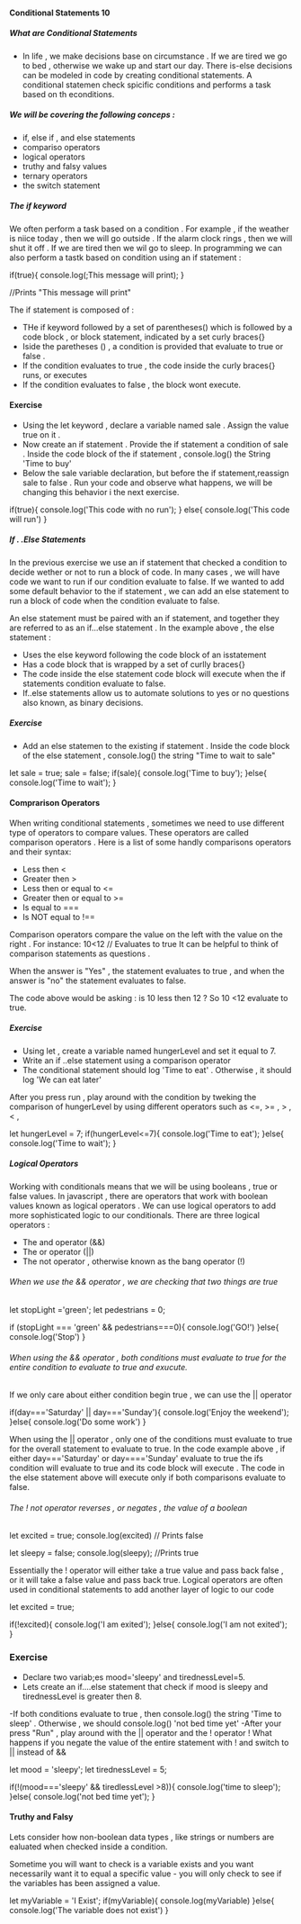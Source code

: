 #### Conditional Statements 10

##### What are Conditional Statements 
- In life , we make decisions base on circumstance . If we are tired we go to bed , otherwise we wake up and start our day.
There is-else decisions can be modeled in code by creating conditional statements. A conditional statemen check spicific conditions and performs a task based on th econditions.

##### We will be covering the following conceps :
- if, else if , and else statements
- compariso operators
- logical operators
- truthy and falsy values
- ternary operators
- the switch statement

##### The if keyword

We often perform a task based on a condition . For example , if the weather is niice today , then we will go outside . If the alarm clock rings , then we will shut it off . If we are tired then we wil go to sleep. 
In programming we can also perform a tastk based on condition using an if statement :

if(true){
    console.log(;This message will print);
}

//Prints "This message will print"

  The if statement is composed of :
  - THe if keyword followed by a set of parentheses() which is followed by a code block , or block statement, indicated by a set curly braces{}
  - Iside the paretheses () , a condition is provided that evaluate to true or false . 
  - If the condition evaluates to true , the code inside the curly braces{} runs, or executes
  - If the condition evaluates to false , the block wont execute.

#### Exercise 
- Using the let keyword , declare a variable named sale . Assign the value true on it . 
- Now create an if statement . Provide the if statement a condition of sale . Inside the code block of the if statement , console.log() the String 'Time to buy'
- Below the sale variable declaration, but before the if statement,reassign sale to false . Run your code and observe what happens, we will be changing this behavior i the next exercise.

if(true){
    console.log('This code with no run');
}
else{
    console.log('This code will run')
}


##### If . .Else Statements

In the previous exercise we use an if statement that checked a condition to decide wether or not to run a block of code.
In many cases , we will have code we want to run if our condition evaluate to false.
If we wanted to add some default behavior to the if statement , we can add an else statement to run a block of code when the condition evaluate to false.  

An else statement must be paired with an if statement, and together they are referred to as an if...else statement .
In the example above , the else statement :
- Uses the else keyword following the code block of an isstatement
- Has a code block that is wrapped by a set of curlly braces{}
- The code inside the else statement code block will execute when the if statements condition evaluate to false.
- If..else statements allow us to automate solutions to yes or no questions also known, as binary decisions.

##### Exercise 

- Add an else statemen to the existing if statement . Inside the code block of the else statement , console.log() the string "Time to wait to sale"

let sale = true;
sale = false;
if(sale){
    console.log('Time to buy');
}else{
    console.log('Time to wait');
}

#### Comprarison Operators 

When writing conditional statements , sometimes we need to use different type of operators to compare values. These operators are called comparison operators .
Here is a list of some handly comparisons operators and their syntax:

- Less then <
- Greater then >
- Less then or equal to <=
- Greater then or equal to >=
- Is equal to ===
- Is NOT equal to !==

Comparison operators compare the value on the left with the value on the right . For instance:
10<12 // Evaluates to true
It can be helpful to think of comparison statements as questions .

When the answer is "Yes" , the statement evaluates to true , and when the answer is "no" the statement evaluates to false.

The code above would be asking : is 10 less then 12 ? So 10 <12 evaluate to true.

##### Exercise

- Using let , create a variable named hungerLevel and set it equal to 7.
- Write an if ..else statement using a comparison operator 
- The conditional statement should log 'Time to eat' . Otherwise , it should log 'We can eat later'

After you press run , play around with the condition by tweking the comparison of hungerLevel by using different operators such as  <=, >= , > , < , 

let hungerLevel = 7;
if(hungerLevel<=7){
    console.log('Time to eat');
}else{
    console.log('Time to wait');
}

##### Logical Operators

Working with conditionals means that we will be using booleans , true or false values.
In javascript , there are operators that work with boolean values known as logical operators .
We can use logical operators to add more sophisticated logic to our conditionals.
There are three logical operators :

- The and operator (&&)
- The or operator (||)
- The not operator , otherwise known as the bang operator (!)

###### When we use the && operator , we are checking that two things are true

let stopLight ='green';
let pedestrians = 0;

if (stopLight === 'green' && pedestrians===0){
    console.log('GO!')
}else{
    console.log('Stop')
}

###### When using the && operator , both conditions must evaluate to true for the entire condition to evaluate to true and exucute.

If we only care about either condition begin true , we can use the || operator

if(day==='Saturday' || day==='Sunday'){
    console.log('Enjoy the weekend');
}else{
    console.log('Do some work')
}

When using the || operator , only one of the conditions must evaluate to true for the overall statement to evaluate to true. In the code example above , if either day==='Saturday' or day===='Sunday' evaluate to true the ifs condition will evaluate to true and its code block will execute . The code in the else statement above will execute only if both comparisons evaluate to false.


###### The ! not operator reverses , or negates , the value of a boolean

let excited = true;
console.log(excited) // Prints false

let sleepy = false;
console.log(sleepy); //Prints true

Essentially the ! operator will either take a true value and pass back false , or it will take a false value and pass back true.
Logical operators are often used in conditional statements to add another  layer of logic to our code

let excited = true;

if(!excited){
    console.log('I am exited');
}else{
    console.log('I am not exited');
}

### Exercise

- Declare two variab;es mood='sleepy' and tirednessLevel=5.
- Lets create an if....else statement that check if mood is sleepy and tirednessLevel is greater then 8.

-If both conditions evaluate to true , then console.log() the string 'Time to sleep' . Otherwise , we should console.log() 'not bed time yet'
-After your press "Run" , play around with the || operator and the ! operator ! What happens if you negate the value of the entire statement with ! and switch to || instead of &&

let mood = 'sleepy';
let tirednessLevel = 5;

if(!(mood==='sleepy' && tiredlessLevel >8)){
    console.log('time to sleep');
}else{
    console.log('not bed time yet');
}

#### Truthy and Falsy

Lets consider how non-boolean data types , like strings or numbers are ealuated when checked inside a condition.

Sometime you will want to check is a variable exists and you want necessarily want it to equal a specific value - you will only check to see if the variables has been assigned a value.

let myVariable = 'I Exist';
if(myVariable){
    console.log(myVariable)
}else{
    console.log('The variable does not exist')
}




























